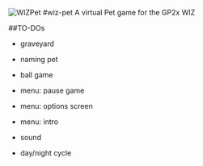 ![WIZPet](https://dl.dropbox.com/u/3292353/releases/wizpet/wizpet-github-head-export.png)
#wiz-pet
A virtual Pet game for the GP2x WIZ

##TO-DOs

* graveyard

* naming pet

* ball game

* menu: pause game

* menu: options screen

* menu: intro

* sound

* day/night cycle